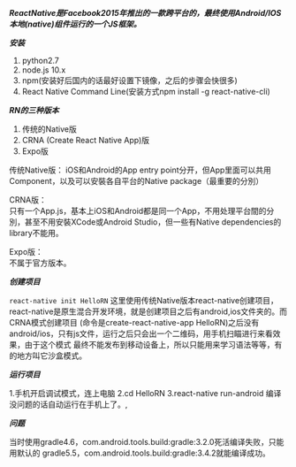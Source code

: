 ***ReactNative是Facebook2015年推出的一款跨平台的，最终使用Android/IOS本地(native)组件运行的一个JS框架。***


***安装***
1. python2.7
2. node.js 10.x
3. npm(安装好后国内的话最好设置下镜像，之后的步骤会快很多)
4. React Native Command Line(安装方式npm install -g react-native-cli)

***RN的三种版本***
1. 传统的Native版
2. CRNA (Create React Native App)版
3. Expo版

传统Native版：
iOS和Android的App entry point分开，但App里面可以共用Component，以及可以安裝各自平台的Native package（最重要的分別）

CRNA版：      
只有一个App.js，基本上iOS和Android都是同一个App，不用处理平台間的分別，甚至不用安裝XCode或Android Studio，但一些有Native dependencies的library不能用。

Expo版：      
不属于官方版本。


***创建项目***

`react-native init HelloRN`
这里使用传统Native版本react-native创建项目，react-native是原生混合开发环境，就是创建项目之后有android,ios文件夹的。而CRNA模式创建项目
(命令是create-react-native-app HelloRN)之后没有android/ios，只有js文件，运行之后只会出一个二维码，用手机扫瞄进行来看效果，由于这个模式
最终不能发布到移动设备上，所以只能用来学习语法等等，有的地方叫它沙盒模式。


***运行项目***

1.手机开启调试模式，连上电脑
2.cd HelloRN
3.react-native run-android
编译没问题的话自动运行在手机上了。,


***问题***

当时使用gradle4.6，com.android.tools.build:gradle:3.2.0死活编译失败，只能用默认的
gradle5.5，com.android.tools.build:gradle:3.4.2就能编译成功。




